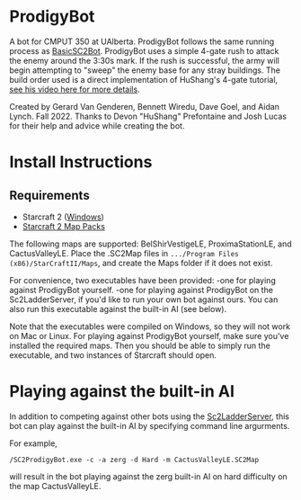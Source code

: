 # ProdigyBot 
A bot for CMPUT 350 at UAlberta. ProdigyBot follows the same running process as [BasicSC2Bot](https://github.com/solinas/BasicSc2Bot).
ProdigyBot uses a simple 4-gate rush to attack the enemy around the 3:30s mark. If the rush is successful, the army will begin attempting to "sweep" the enemy 
base for any stray buildings. The build order used is a direct implementation of HuShang's 4-gate tutorial, [see his video here for more details](https://www.youtube.com/watch?v=F_C9Vqv6lFE).

Created by Gerard Van Genderen, Bennett Wiredu, Dave Goel, and Aidan Lynch. Fall 2022.
Thanks to Devon "HuShang" Prefontaine and Josh Lucas for their help and advice while creating the bot.

# Install Instructions
## Requirements
* Starcraft 2 ([Windows](https://starcraft2.com/en-us/)) 
* [Starcraft 2 Map Packs](https://github.com/Blizzard/s2client-proto#map-packs)

The following maps are supported: BelShirVestigeLE, ProximaStationLE, and CactusValleyLE. Place the .SC2Map files in `.../Program Files (x86)/StarCraftII/Maps`, and create the Maps folder if it
does not exist.

For convenience, two executables have been provided:
-one for playing against ProdigyBot yourself.
-one for playing against ProdigyBot on the Sc2LadderServer, if you'd like to run your own bot against ours. You can also run this executable against the built-in AI (see below).

Note that the executables were compiled on Windows, so they will not work on Mac or Linux.
For playing against ProdigyBot yourself, make sure you've installed the required maps. Then you should be able to simply run the executable, and two instances of Starcraft should open.

# Playing against the built-in AI

In addition to competing against other bots using the [Sc2LadderServer](https://github.com/solinas/Sc2LadderServer), this bot can play against the built-in
AI by specifying command line argurments.

For example,

```
/SC2ProdigyBot.exe -c -a zerg -d Hard -m CactusValleyLE.SC2Map
```

will result in the bot playing against the zerg built-in AI on hard difficulty on the map CactusValleyLE.